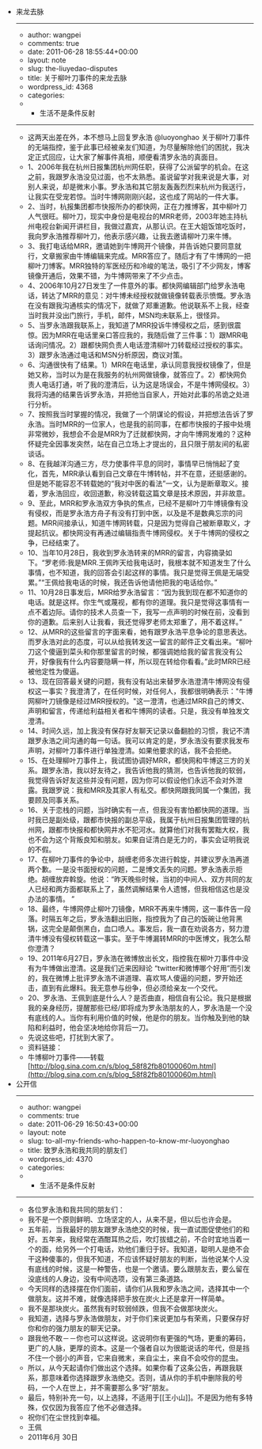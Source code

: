 - 来龙去脉
    - ---
    - author: wangpei
    - comments: true
    - date: 2011-06-28 18:55:44+00:00
    - layout: note
    - slug: the-liuyedao-disputes
    - title: 关于柳叶刀事件的来龙去脉
    - wordpress_id: 4368
    - categories:
    - - 生活不是条件反射
    - ---
    - 这两天出差在外，本不想马上回复罗永浩 @luoyonghao 关于柳叶刀事件的无端指控，鉴于此事已经被亲友们知道，为尽量解除他们的困扰，我决定正式回应，让大家了解事件真相，顺便看清罗永浩的真面目。
    - 1、2006年我在杭州日报集团杭州网任职，获得了公派留学的机会。在这之前，我跟罗永浩没见过面，也不太熟悉。虽说留学对我来说是大事，对别人来说，却是微末小事。罗永浩和其它朋友轰轰烈烈来杭州为我送行，让我实在受宠若惊。当时牛博网刚刚兴起，这也成了网站的一件大事。
    - 2、当时，杭报集团都市快报所办的都快网，正在力推博客，其中柳叶刀人气很旺。柳叶刀，现实中身份是电视台的MRR老师，2003年她主持杭州电视台新闻开讲栏目，我做过嘉宾，从那认识。在王大姐饭馆吃饭时，我向罗永浩推荐柳叶刀，他表示感兴趣，让我去邀请柳叶刀来牛博。
    - 3、我打电话给MRR，邀请她到牛博网开个镜像，并告诉她只要同意就行，文章搬家由牛博编辑来完成。MRR答应了。随后才有了牛博网的一把柳叶刀博客。MRR独特的军医经历和冷峻的笔法，吸引了不少网友，博客镜像开通后，效果不错，为牛博网带来了不少点击。
    - 4、2006年10月27日发生了一件意外的事。都快网编辑部门给罗永浩电话，转达了MRR的意见：对牛博未经授权就做镜像转载表示愤慨。罗永浩在没有跟我沟通核实的情况下，就做了郑重道歉。他说联系不上我，经查当时我并没出门旅行，手机，邮件，MSN均未联系上，很怪异。
    - 5、当罗永浩跟我联系上，我知道了MRR投诉牛博侵权之后，感到很震惊。因为MRR在电话里亲口答应我的，我随后做了三件事：1）跟MRR电话询问情况。2）跟都快网负责人电话澄清柳叶刀转载经过授权的事实。3）跟罗永浩通过电话和MSN分析原因，商议对策。
    - 6、沟通很快有了结果。1）MRR在电话里，承认同意我授权镜像了，但是她又称，当时以为是在我服务的杭州网做镜像，就答应了。2）都快网负责人电话打通，听了我的澄清后，认为这是场误会，不是牛博网侵权。3）我将沟通的结果告诉罗永浩，并把他当自家人，开始对此事的吊诡之处进行分析。
    - 7、按照我当时掌握的情况，我做了一个阴谋论的假设，并把想法告诉了罗永浩。当时MRR的一位家人，也是我的前同事，在都市快报的子报中处境非常微妙，我想会不会是MRR为了迁就都快网，才向牛博网发难的？这种怀疑完全因事发突然，站在自己立场上才提出的，且只限于朋友间的私密谈话。
    - 8、在我越洋沟通三方，尽力使事件平息的同时，事情早已悄悄起了变化，首先，MRR承认看到自己文章在牛博转帖，并不在意，还挺感谢的。但是她不能容忍不转载她的“我对中医的看法”一文，认为是断章取义。接着，罗永浩回应，收回道歉，称没转载这篇文章是技术原因，并非故意。
    - 9、至此，MRR和罗永浩双方争执的焦点，已经不是柳叶刀牛博镜像有没有侵权，而是罗永浩方舟子有没有打到中医，以及是不是数典忘宗的问题。MRR间接承认，知道牛博网转载，只是因为觉得自己被断章取义，才提起抗议。都快网没有再通过编辑指责牛博网侵权。关于牛博网的侵权之争，已经结束了。
    - 10、当年10月28日，我收到罗永浩转来的MRR的留言，内容摘录如下。“罗老师:我是MRR.王佩昨天给我电话时，我根本就不知道发生了什么事情，也不知道，我的回答会引起这样的事情。我只是觉得王佩是无端受累。”“王佩给我电话的时候，我还告诉他请他把我的电话给你。”
    - 11、10月28日事发后，MRR给罗永浩留言：“因为我到现在都不知道你的电话。就是这样。你生气或蔑视，都有你的道理。我只是觉得这事情有一点不着边际。请你的技术人员查一下，我写一点声明的时候在前，没看到你的道歉。后来别人让我看，我还觉得罗老师太郑重了，用不着这样。”
    - 12、从MRR的这些留言的字面来看，她有跟罗永浩平息争论的意思表达。而罗永浩对此的态度，可以从给我转发这一留言的邮件正文看出来。“柳叶刀这个傻逼到菜头和你那里留言的时候，都强调她给我的留言我没有公开，好像我有什么内容要隐瞒一样，所以现在转给你看看。”此时MRR已经被他定性为傻逼。
    - 13、现在回答最关键的问题，我有没有站出来替罗永浩澄清牛博网没有侵权这一事实？我澄清了，在任何时候，对任何人，我都很明确表示："牛博网柳叶刀镜像是经过MRR授权的。"这一澄清，也通过MRR自己的博文、声明和留言，传递给利益相关者和牛博网的读者。只是，我没有单独发文澄清。
    - 14、时间久远，加上我没有保存好友聊天记录以备翻脸的习惯，我记不清跟罗永浩之间沟通的每一句话。我可以肯定的是，罗永浩没有要求我发布声明，对柳叶刀事件进行单独澄清。如果他要求的话，我不会拒绝。
    - 15、在处理柳叶刀事件上，我试图协调好MRR，都快网和牛博这三方的关系。跟罗永浩，我以好友待之，我告诉他我的猜测，也告诉他我的软弱，我觉得告诉好友这些并没有问题，因为你可以假设他们永远不会对外泄露。我跟罗说：我和MRR及其家人有私交。都快网跟我同属一个集团，我要顾及同事关系。
    - 16、关于恋栈的问题，当时确实有一点，但我没有害怕都快网的道理。当时我已是副处级，跟都市快报的副总平级，我属于杭州日报集团管理的杭州网，跟都市快报和都快网井水不犯河水。就算他们对我有罢黜大权，我也不会为这个背叛良知和朋友。如果自证清白是无力的，事实会证明我说的不假。
    - 17、在柳叶刀事件的争论中，胡缠老师多次进行斡旋，并建议罗永浩再道两个歉。一是没书面授权的问题，二是博文丢失的问题。罗永浩表示拒绝。胡缠放弃斡旋。他说：“昨天晚些时候，当初的中间人、双方共同的友人已经和两方面都联系上了，虽然调解结果令人遗憾，但我相信这也是没办法的事情。 ”
    - 18、最终，牛博网停止柳叶刀镜像，MRR不再来牛博网，这一事件告一段落。时隔五年之后，罗永浩翻出旧账，指控我为了自己的饭碗让他背黑锅，这完全是颠倒黑白，血口喷人。事发后，我一直在劝说各方，努力澄清牛博没有侵权转载这一事实。至于牛博漏转MRR的中医博文，我怎么帮你澄清？
    - 19、2011年6月27日，罗永浩在微博放出长文，指控我在柳叶刀事件中没有为牛博做出澄清。这是我们近来因辩论 “twitter和微博哪个好用”而引发的，我在微博上批评罗永浩不讲道理、喜欢骂人傻逼的问题，罗开始还击，直到有此爆料。我无意参与纷争，但必须给亲友一个交代。
    - 20、罗永浩、王佩到底是什么人？是否曲直，相信自有公论。我只是根据我的亲身经历，提醒那些已经/即将成为罗永浩朋友的人，罗永浩是一个没有底线的人。当你有利用价值的时候，他是你的朋友。当你触及到他的缺陷和利益时，他会坚决地给你背后一刀。
    - 先说这些吧，打扰到大家了。
    - 资料链接：
    - 牛博柳叶刀事件——转载 [http://blog.sina.com.cn/s/blog_58f82fb80100060m.html](http://blog.sina.com.cn/s/blog_58f82fb80100060m.html)
- 公开信
    - ---
    - author: wangpei
    - comments: true
    - date: 2011-06-29 16:50:43+00:00
    - layout: note
    - slug: to-all-my-friends-who-happen-to-know-mr-luoyonghao
    - title: 致罗永浩和我共同的朋友们
    - wordpress_id: 4370
    - categories:
    - - 生活不是条件反射
    - ---
    - 各位罗永浩和我共同的朋友们：
    - 我不是一个原则鲜明、立场坚定的人，从来不是，但以后也许会是。
    - 五年前，当我最好的朋友跟罗永浩绝交的时候，我一直试图促使他们的和好。五年来，我经常在酒酣耳热之后，吹灯拔蜡之前，不合时宜地当着一个的面，给另外一个打电话，劝他们重归于好。我知道，聪明人是绝不会干这种傻事的，但我不知道，不应该怀疑好朋友的判断，当他说某个人没有底线的时候，这是一种警告，也是一个邀请。要么跟朋友去，要么留在没底线的人身边，没有中间选项，没有第三条道路。
    - 今天同样的选择摆在你们面前，请你们从我和罗永浩之间，选择其中一个做朋友。这并不难，就像选择把手放在炭火上还是拿开一样简单。
    - 我不是那块炭火。虽然我有时软弱倾跌，但我不会做那块炭火。
    - 我知道，选择与罗永浩做朋友，对于你们来说更加与有荣焉，只要保存好你和你的强力朋友的聊天记录。
    - 跟我他不敢－－你也可以这样说。这说明你有更强的气场，更重的筹码，更广的人脉，更厚的资本。这是一个强者自以为很能说话的年代，但是挡不住一个弱小的声音，它来自微末，来自尘土，来自不会咬你的昆虫。
    - 所以，从今天起请你们做出这个选择。如果你看了这条公告，再跟我联系，那意味着你选择跟罗永浩绝交。否则，请从你的手机中删除我的号码，一个人在世上，并不需要那么多“好”朋友。
    - 最后，特别补充一句，以上选择，不适用于[[王小山]]。不是因为他有多特殊，仅仅因为我答应了他不必做选择。
    - 祝你们在尘世找到幸福。
    - 王佩
    - 2011年6月 30日
